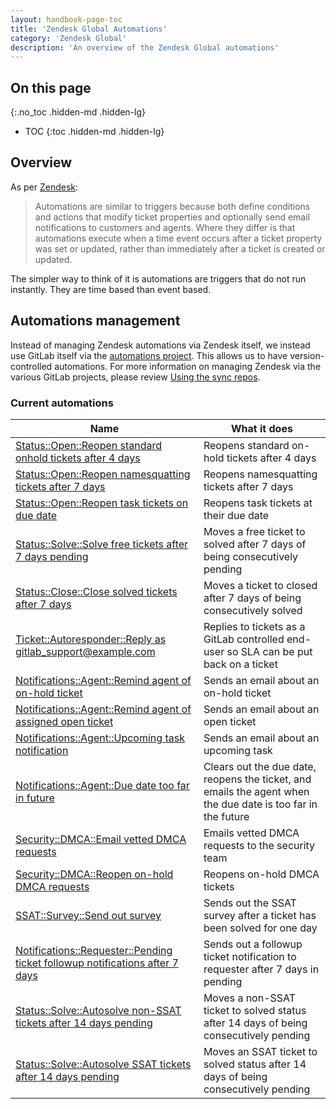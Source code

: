 ```yaml
---
layout: handbook-page-toc
title: 'Zendesk Global Automations'
category: 'Zendesk Global'
description: 'An overview of the Zendesk Global automations'
---
```


## On this page
{:.no_toc .hidden-md .hidden-lg}

- TOC
{:toc .hidden-md .hidden-lg}

## Overview

As per
[Zendesk](https://support.zendesk.com/hc/en-us/articles/203662236-About-automations-and-how-they-work):

> Automations are similar to triggers because both define conditions and actions
> that modify ticket properties and optionally send email notifications to
> customers and agents. Where they differ is that automations execute when a
time event occurs after a ticket property was set or updated, rather than
immediately after a ticket is created or updated.

The simpler way to think of it is automations are triggers that do not run
instantly. They are time based than event based.

## Automations management

Instead of managing Zendesk automations via Zendesk itself, we instead use
GitLab itself via the
[automations project](https://gitlab.com/gitlab-com/support/support-ops/zendesk-global/automations).
This allows us to have version-controlled automations. For more information on
managing Zendesk via the various GitLab projects, please review
[Using the sync repos](sync_repos.html).

### Current automations

| Name | What it does |
|------|--------------|
| [Status::Open::Reopen standard onhold tickets after 4 days](https://gitlab.zendesk.com/agent/admin/automations/360028978393) | Reopens standard on-hold tickets after 4 days |
| [Status::Open::Reopen namesquatting tickets after 7 days](https://gitlab.zendesk.com/agent/admin/automations/94693587) | Reopens namesquatting tickets after 7 days |
| [Status::Open::Reopen task tickets on due date](https://gitlab.zendesk.com/agent/admin/automations/360073590879) | Reopens task tickets at their due date |
| [Status::Solve::Solve free tickets after 7 days pending](https://gitlab.zendesk.com/agent/admin/automations/360069143020) | Moves a free ticket to solved after 7 days of being consecutively pending |
| [Status::Close::Close solved tickets after 7 days](https://gitlab.zendesk.com/agent/admin/automations/39696333) | Moves a ticket to closed after 7 days of being consecutively solved |
| [Ticket::Autoresponder::Reply as gitlab_support@example.com](https://gitlab.zendesk.com/agent/admin/automations/360073085279) |  Replies to tickets as a GitLab controlled end-user so SLA can be put back on a ticket |
| [Notifications::Agent::Remind agent of on-hold ticket](https://gitlab.zendesk.com/agent/admin/automations/360080402734) | Sends an email about an on-hold ticket |
| [Notifications::Agent::Remind agent of assigned open ticket](https://gitlab.zendesk.com/agent/admin/automations/360080726273) | Sends an email about an open ticket |
| [Notifications::Agent::Upcoming task notification](https://gitlab.zendesk.com/agent/admin/automations/360069943900) | Sends an email about an upcoming task |
| [Notifications::Agent::Due date too far in future](https://gitlab.zendesk.com/agent/admin/automations/360070230619) | Clears out the due date, reopens the ticket, and emails the agent when the due date is too far in the future |
| [Security::DMCA::Email vetted DMCA requests](https://gitlab.zendesk.com/agent/admin/automations/360055880793) | Emails vetted DMCA requests to the security team |
| [Security::DMCA::Reopen on-hold DMCA requests](https://gitlab.zendesk.com/agent/admin/automations/360036581334) | Reopens on-hold DMCA tickets |
| [SSAT::Survey::Send out survey](https://gitlab.zendesk.com/agent/admin/automations/46784293) | Sends out the SSAT survey after a ticket has been solved for one day |
| [Notifications::Requester::Pending ticket followup notifications after 7 days](https://gitlab.zendesk.com/admin/objects-rules/rules/automations/360090034720) | Sends out a followup ticket notification to requester after 7 days in pending  |
| [Status::Solve::Autosolve non-SSAT tickets after 14 days pending](https://gitlab.zendesk.com/admin/objects-rules/rules/automations/360090312779) | Moves a non-SSAT ticket to solved status after 14 days of being consecutively pending |
| [Status::Solve::Autosolve SSAT tickets after 14 days pending](https://gitlab.zendesk.com/admin/objects-rules/rules/automations/360090312779) | Moves an SSAT ticket to solved status after 14 days of being consecutively pending |

